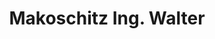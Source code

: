 ---
title: "Makoschitz Ing. Walter"
url: /leopoldsdorf-im-marchfeld/makoschitz-ing-walter/
shop: Baumarkt
---
